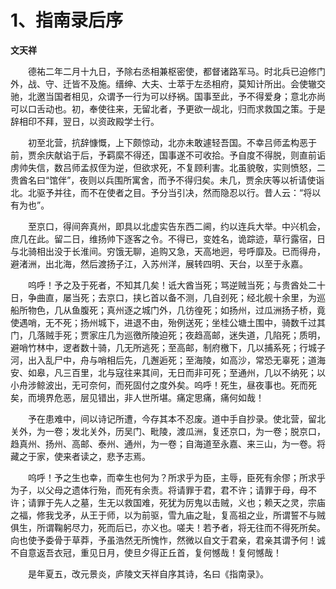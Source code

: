 # 1、指南录后序

**文天祥**

　　德祐二年二月十九日，予除右丞相兼枢密使，都督诸路军马。时北兵已迫修门外，战、守、迁皆不及施。缙绅、大夫、士萃于左丞相府，莫知计所出。会使辙交驰，北邀当国者相见，众谓予一行为可以纾祸。国事至此，予不得爱身；意北亦尚可以口舌动也。初，奉使往来，无留北者，予更欲一觇北，归而求救国之策。于是辞相印不拜，翌日，以资政殿学士行。

　　初至北营，抗辞慷慨，上下颇惊动，北亦未敢遽轻吾国。不幸吕师孟构恶于前，贾余庆献谄于后，予羁縻不得还，国事遂不可收拾。予自度不得脱，则直前诟虏帅失信，数吕师孟叔侄为逆，但欲求死，不复顾利害。北虽貌敬，实则愤怒，二贵酋名曰“馆伴”，夜则以兵围所寓舍，而予不得归矣。未几，贾余庆等以祈请使诣北。北驱予并往，而不在使者之目。予分当引决，然而隐忍以行。昔人云：“将以有为也”。

　　至京口，得间奔真州，即具以北虚实告东西二阃，约以连兵大举。中兴机会，庶几在此。留二日，维扬帅下逐客之令。不得已，变姓名，诡踪迹，草行露宿，日与北骑相出没于长淮间。穷饿无聊，追购又急，天高地迥，号呼靡及。已而得舟，避渚洲，出北海，然后渡扬子江，入苏州洋，展转四明、天台，以至于永嘉。

　　呜呼！予之及于死者，不知其几矣！诋大酋当死；骂逆贼当死；与贵酋处二十日，争曲直，屡当死；去京口，挟匕首以备不测，几自刭死；经北舰十余里，为巡船所物色，几从鱼腹死；真州逐之城门外，几彷徨死；如扬州，过瓜洲扬子桥，竟使遇哨，无不死；扬州城下，进退不由，殆例送死；坐桂公塘土围中，骑数千过其门，几落贼手死；贾家庄几为巡徼所陵迫死；夜趋高邮，迷失道，几陷死；质明，避哨竹林中，逻者数十骑，几无所逃死；至高邮，制府檄下，几以捕系死；行城子河，出入乱尸中，舟与哨相后先，几邂逅死；至海陵，如高沙，常恐无辜死；道海安、如皋，凡三百里，北与寇往来其间，无日而非可死；至通州，几以不纳死；以小舟涉鲸波出，无可奈何，而死固付之度外矣。呜呼！死生，昼夜事也。死而死矣，而境界危恶，层见错出，非人世所堪。痛定思痛，痛何如哉！

　　予在患难中，间以诗记所遭，今存其本不忍废。道中手自抄录。使北营，留北关外，为一卷；发北关外，历吴门、毗陵，渡瓜洲，复还京口，为一卷；脱京口，趋真州、扬州、高邮、泰州、通州，为一卷；自海道至永嘉、来三山，为一卷。将藏之于家，使来者读之，悲予志焉。

　　呜呼！予之生也幸，而幸生也何为？所求乎为臣，主辱，臣死有余僇；所求乎为子，以父母之遗体行殆，而死有余责。将请罪于君，君不许；请罪于母，母不许；请罪于先人之墓，生无以救国难，死犹为厉鬼以击贼，义也；赖天之灵，宗庙之福，修我戈矛，从王于师，以为前驱，雪九庙之耻，复高祖之业，所谓誓不与贼俱生，所谓鞠躬尽力，死而后已，亦义也。嗟夫！若予者，将无往而不得死所矣。向也使予委骨于草莽，予虽浩然无所愧怍，然微以自文于君亲，君亲其谓予何！诚不自意返吾衣冠，重见日月，使旦夕得正丘首，复何憾哉！复何憾哉！

　　是年夏五，改元景炎，庐陵文天祥自序其诗，名曰《指南录》。